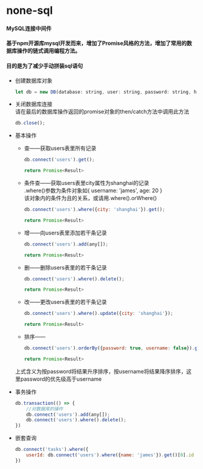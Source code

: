# none-sql
#### MySQL连接中间件
#### 基于npm开源库mysql开发而来，增加了Promise风格的方法，增加了常用的数据库操作的链式调用编程方法。
#### 目的是为了减少手动拼装sql语句

* 创建数据库对象  
    ```javascript
    let db = new DB(database: string, user: string, password: string, host = 'localhost');
    ```

* 关闭数据库连接  
  请在最后的数据库操作返回的promise对象的then/catch方法中调用此方法  
    ```javascript
    db.close();
    ```

* 基本操作  
  * 查——获取users表里所有记录 
    ```javascript 
    db.connect('users').get();  
    ```
    ```javascript
    return Promise<Result> 
    ```
  * 条件查——获取users表里city属性为shanghai的记录   
  .where()参数为条件对象如{ username: 'james', age: 20 }  
  该对象内的条件为且的关系，或请用.where().orWhere()    
    ```javascript
    db.connect('users').where({city: 'shanghai'}).get();  
    ```
    ```javascript
    return Promise<Result>  
    ```
  * 增——向users表里添加若干条记录  
    ```javascript
    db.connect('users').add(any[]);  
    ```
    ```javascript
    return Promise<Result>       
    ```             
  * 删——删除users表里的若干条记录  
    ```javascript
    db.connect('users').where().delete();  
    ```
    ```javascript
    return Promise<Result>          
    ```        
  * 改——更改users表里的若干条记录  
    ```javascript
    db.connect('users').where().update({city: 'shanghai'});
    ```  
    ```javascript
    return Promise<Result>
    ``` 
  * 排序——  
    ```javascript
    db.connect('users').orderBy({password: true, username: false}).get();  
    ```
    ```javascript
    return Promise<Result>  
    ```
  上式含义为按password将结果升序排序，按username将结果降序排序，这里password的优先级高于username

* 事务操作  
    ```javascript
    db.transaction(() => {  
        //对数据库的操作  
        db.connect('users').add(any[]);  
        db.connect('users').where().delete();  
    })
    ```

* 嵌套查询  
    ```javascript
    db.connect('tasks').where({  
        userId: db.connect('users').where({name: 'james'}).get()[0].id  
    })
    ```


